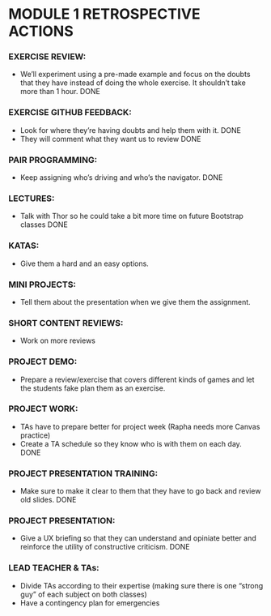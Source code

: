 # MODULE 1 RETROSPECTIVE ACTIONS



### EXERCISE REVIEW:
- We’ll experiment using a pre-made example and focus on the doubts that they have instead of doing the whole exercise. It shouldn’t take more than 1 hour. DONE

### EXERCISE GITHUB FEEDBACK:
- Look for where they’re having doubts and help them with it. DONE
- They will comment what they want us to review DONE
 
### PAIR PROGRAMMING:
- Keep assigning who’s driving and who’s the navigator. DONE

### LECTURES:
- Talk with Thor so he could take a bit more time on future Bootstrap classes DONE

### KATAS:
- Give them a hard and an easy options.

### MINI PROJECTS:
- Tell them about the presentation when we give them the assignment.

### SHORT CONTENT REVIEWS:
- Work on more reviews

### PROJECT DEMO:
- Prepare a review/exercise that covers different kinds of games and let the students fake plan them as an exercise.

### PROJECT WORK:
- TAs have to prepare better for project week (Rapha needs more Canvas practice)
- Create a TA schedule so they know who is with them on each day. DONE


### PROJECT PRESENTATION TRAINING:
- Make sure to make it clear to them that they have to go back and review old slides. DONE

### PROJECT PRESENTATION:
- Give a UX briefing so that they can understand and opiniate better and reinforce the utility of constructive criticism. DONE

### LEAD TEACHER & TAs:
- Divide TAs according to their expertise (making sure there is one “strong guy” of each subject on both classes)
- Have a contingency plan for emergencies


